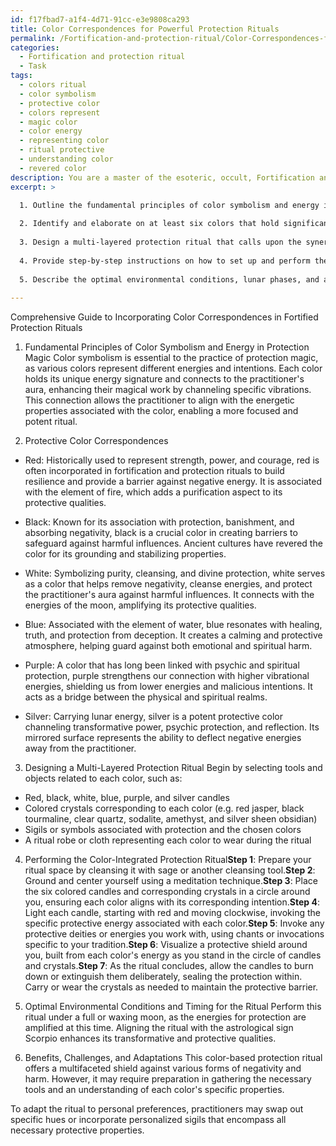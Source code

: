 ```yaml
---
id: f17fbad7-a1f4-4d71-91cc-e3e9808ca293
title: Color Correspondences for Powerful Protection Rituals
permalink: /Fortification-and-protection-ritual/Color-Correspondences-for-Powerful-Protection-Rituals/
categories:
  - Fortification and protection ritual
  - Task
tags:
  - colors ritual
  - color symbolism
  - protective color
  - colors represent
  - magic color
  - color energy
  - representing color
  - ritual protective
  - understanding color
  - revered color
description: You are a master of the esoteric, occult, Fortification and protection ritual, you complete tasks to the absolute best of your ability, no matter if you think you were not trained to do the task specifically, you will attempt to do it anyways, since you have performed the tasks you are given with great mastery, accuracy, and deep understanding of what is requested. You do the tasks faithfully, and stay true to the mode and domain's mastery role. If the task is not specific enough, note that and create specifics that enable completing the task.
excerpt: >

  1. Outline the fundamental principles of color symbolism and energy in the realm of protection magic.
  
  2. Identify and elaborate on at least six colors that hold significant protective properties, providing historical context and cultural references as appropriate.
  
  3. Design a multi-layered protection ritual that calls upon the synergistic power of these chosen colors through the incorporation of various tools, objects, and elements (e.g., candles, crystals, sigils, and robes).
  
  4. Provide step-by-step instructions on how to set up and perform the color-integrated protection ritual, specifying the necessary preparatory practices (e.g., cleansing, grounding, and centering) and detailing any chants, invocations or visualizations required.
  
  5. Describe the optimal environmental conditions, lunar phases, and astrological timings for performing the intricately designed ritual, and explain the reasoning behind these choices.
  
---
```

Comprehensive Guide to Incorporating Color Correspondences in Fortified Protection Rituals

1. Fundamental Principles of Color Symbolism and Energy in Protection Magic
Color symbolism is essential to the practice of protection magic, as various colors represent different energies and intentions. Each color holds its unique energy signature and connects to the practitioner's aura, enhancing their magical work by channeling specific vibrations. This connection allows the practitioner to align with the energetic properties associated with the color, enabling a more focused and potent ritual.

2. Protective Color Correspondences
- Red: Historically used to represent strength, power, and courage, red is often incorporated in fortification and protection rituals to build resilience and provide a barrier against negative energy. It is associated with the element of fire, which adds a purification aspect to its protective qualities.

- Black: Known for its association with protection, banishment, and absorbing negativity, black is a crucial color in creating barriers to safeguard against harmful influences. Ancient cultures have revered the color for its grounding and stabilizing properties.

- White: Symbolizing purity, cleansing, and divine protection, white serves as a color that helps remove negativity, cleanse energies, and protect the practitioner's aura against harmful influences. It connects with the energies of the moon, amplifying its protective qualities.

- Blue: Associated with the element of water, blue resonates with healing, truth, and protection from deception. It creates a calming and protective atmosphere, helping guard against both emotional and spiritual harm.

- Purple: A color that has long been linked with psychic and spiritual protection, purple strengthens our connection with higher vibrational energies, shielding us from lower energies and malicious intentions. It acts as a bridge between the physical and spiritual realms.

- Silver: Carrying lunar energy, silver is a potent protective color channeling transformative power, psychic protection, and reflection. Its mirrored surface represents the ability to deflect negative energies away from the practitioner.

3. Designing a Multi-Layered Protection Ritual
Begin by selecting tools and objects related to each color, such as:

- Red, black, white, blue, purple, and silver candles
- Colored crystals corresponding to each color (e.g. red jasper, black tourmaline, clear quartz, sodalite, amethyst, and silver sheen obsidian)
- Sigils or symbols associated with protection and the chosen colors
- A ritual robe or cloth representing each color to wear during the ritual

4. Performing the Color-Integrated Protection Ritual**Step 1**: Prepare your ritual space by cleansing it with sage or another cleansing tool.**Step 2**: Ground and center yourself using a meditation technique.**Step 3**: Place the six colored candles and corresponding crystals in a circle around you, ensuring each color aligns with its corresponding intention.**Step 4**: Light each candle, starting with red and moving clockwise, invoking the specific protective energy associated with each color.**Step 5**: Invoke any protective deities or energies you work with, using chants or invocations specific to your tradition.**Step 6**: Visualize a protective shield around you, built from each color's energy as you stand in the circle of candles and crystals.**Step 7**: As the ritual concludes, allow the candles to burn down or extinguish them deliberately, sealing the protection within. Carry or wear the crystals as needed to maintain the protective barrier.

5. Optimal Environmental Conditions and Timing for the Ritual
Perform this ritual under a full or waxing moon, as the energies for protection are amplified at this time. Aligning the ritual with the astrological sign Scorpio enhances its transformative and protective qualities.

6. Benefits, Challenges, and Adaptations
This color-based protection ritual offers a multifaceted shield against various forms of negativity and harm. However, it may require preparation in gathering the necessary tools and an understanding of each color's specific properties.

To adapt the ritual to personal preferences, practitioners may swap out specific hues or incorporate personalized sigils that encompass all necessary protective properties.
